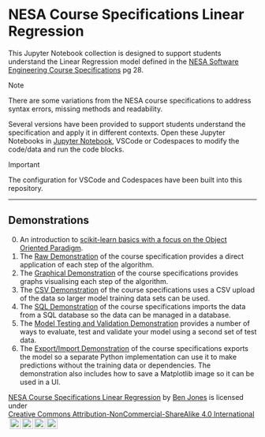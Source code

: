 # NESA Course Specifications Linear Regression

This Jupyter Notebook collection is designed to support students understand the Linear Regression model defined in the [NESA Software Engineering Course Specifications](https://library.curriculum.nsw.edu.au/341419dc-8ec2-0289-7225-6db7f2d751ef/94e1eb0a-0df7-4dbe-9b72-5d5e0d17143a/software-engineering-11-12-higher-school-certificate-course-specifications.PDF) pg 28.

> [!Note]
> There are some variations from the NESA course specifications to address syntax errors, missing methods and readability.

Several versions have been provided to support students understand the specification and apply it in different contexts. Open these Jupyter Notebooks in [Jupyter Notebook](https://jupyter.org/try-jupyter/lab/), VSCode or Codespaces to modify the code/data and run the code blocks.

> [!Important]
> The configuration for VSCode and Codespaces have been built into this repository.

---

## Demonstrations

0. An introduction to [scikit-learn basics with a focus on the Object Oriented Paradigm](/examples/0.OOP_in_scikit-learn_ML.ipynb).
1. The [Raw Demonstration](/examples/1.raw_course_specification.ipynb) of the course specification provides a direct application of each step of the algorithm.
2. The [Graphical Demonstration](/examples/2.graphical_course_specification.ipynb) of the course specifications provides graphs visualising each step of the algorithm.
3. The [CSV Demonstration](/examples/3.CSV_course_specification.ipynb) of the course specifications uses a CSV upload of the data so larger model training data sets can be used.
4. The [SQL Demonstration](/examples/4.SQL_course_specification.ipynb) of the course specifications imports the data from a SQL database so the data can be managed in a database.
5. The [Model Testing and Validation Demonstration](/examples/5.model_test_and_validate.ipynb) provides a number of ways to evaluate, test and validate your model using a second set of test data.
6. The [Export/Import Demonstration](/examples/6.export_import_course_specification.ipynb) of the course specifications exports the model so a separate Python implementation can use it to make predictions without the training data or dependencies. The demonstration also includes how to save a Matplotlib image so it can be used in a UI.

<p xmlns:cc="http://creativecommons.org/ns#" xmlns:dct="http://purl.org/dc/terms/"><a property="dct:title" rel="cc:attributionURL" href="https://github.com/TempeHS/NESA_Course_Specifications_Linear_Regression">NESA Course Specifications Linear Regression</a> by <a rel="cc:attributionURL dct:creator" property="cc:attributionName" href="https://github.com/benpaddlejones">Ben Jones</a> is licensed under <a href="https://creativecommons.org/licenses/by-nc-sa/4.0/?ref=chooser-v1" target="_blank" rel="license noopener noreferrer" style="display:inline-block; ">Creative Commons Attribution-NonCommercial-ShareAlike 4.0 International<img style="height:22px!important; margin-left:3px; vertical-align:text-bottom; " src="https://mirrors.creativecommons.org/presskit/icons/cc.svg?ref=chooser-v1" alt=""><img style="height:22px!important; margin-left:3px; vertical-align:text-bottom; " src="https://mirrors.creativecommons.org/presskit/icons/by.svg?ref=chooser-v1" alt=""><img style="height:22px!important; margin-left:3px; vertical-align:text-bottom; " src="https://mirrors.creativecommons.org/presskit/icons/nc.svg?ref=chooser-v1" alt=""><img style="height:22px!important; margin-left:3px; vertical-align:text-bottom; " src="https://mirrors.creativecommons.org/presskit/icons/sa.svg?ref=chooser-v1" alt=""></a></p>

